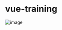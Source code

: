 # vue-training
![image](https://github.com/astorlucas/vue-training/assets/31897630/56c1f162-2264-44f2-a06f-1b3598effb46)
